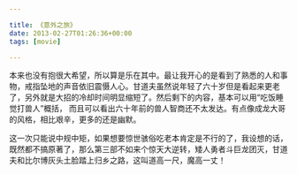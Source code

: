 ```yaml
---

title: 《意外之旅》
date: 2013-02-27T01:26:36+00:00
tags: [movie]

---
```





本来也没有抱很大希望，所以算是乐在其中。最让我开心的是看到了熟悉的人和事物，戒指坠地的声音依旧震慑人心。甘道夫虽然说年轻了六十岁但是看起来更老了，另外就是大招的冷却时间明显缩短了。然后剩下的内容，基本可以用“吃饭睡觉打兽人”概括， 而且可以看出六十年前的兽人智商还不太发达。有点像成龙大哥的风格，相比艰辛，更多的还是幽默。

这一次只能说中规中矩，如果想要惊世骇俗吃老本肯定是不行的了，我设想的话，既然都不搞原著了，那么第三部不如来个惊天大逆转，矮人勇者斗巨龙团灭，甘道夫和比尔博灰头土脸踏上归乡之路，这叫道高一尺，魔高一丈！
